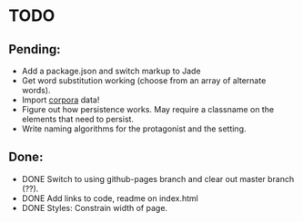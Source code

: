 # TODO

## Pending:

* Add a package.json and switch markup to Jade
* Get word substitution working (choose from an array of alternate words).
* Import [corpora](https://github.com/dariusk/corpora) data!
* Figure out how persistence works. May require a classname on the elements that need to persist.
* Write naming algorithms for the protagonist and the setting.


## Done:

* DONE Switch to using github-pages branch and clear out master branch (??).
* DONE Add links to code, readme on index.html
* DONE Styles: Constrain width of page.
